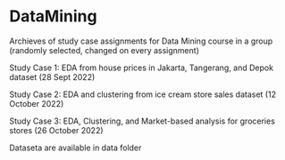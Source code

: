 # DataMining

Archieves of study case assignments for Data Mining course in a group (randomly selected, changed on every assignment)

Study Case 1: EDA from house prices in Jakarta, Tangerang, and Depok dataset (28 Sept 2022)

Study Case 2: EDA and clustering from ice cream store sales dataset (12 October 2022)

Study Case 3: EDA, Clustering, and Market-based analysis for groceries stores (26 October 2022)

Dataseta are available in data folder
